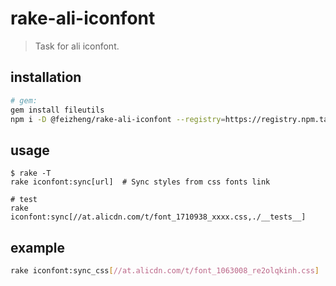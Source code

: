 # rake-ali-iconfont
> Task for ali iconfont.

## installation
```bash
# gem:
gem install fileutils
npm i -D @feizheng/rake-ali-iconfont --registry=https://registry.npm.taobao.org
```

## usage
```shell
$ rake -T
rake iconfont:sync[url]  # Sync styles from css fonts link

# test
rake iconfont:sync[//at.alicdn.com/t/font_1710938_xxxx.css,./__tests__]
```

## example
```bash
rake iconfont:sync_css[//at.alicdn.com/t/font_1063008_re2olqkinh.css]
```